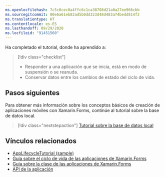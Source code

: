 ```yaml
---
ms.openlocfilehash: 7c5c0cec8a4ffc6c1ca38708d21a0a27ee966cbb
ms.sourcegitcommit: 00e6a61eb82ad5b0dd323d48d483a74bedd814f2
ms.translationtype: HT
ms.contentlocale: es-ES
ms.lasthandoff: 09/29/2020
ms.locfileid: "91451560"
---
```

Ha completado el tutorial, donde ha aprendido a:

> [!div class="checklist"]
>
> - Responder a una aplicación que se inicia, está en modo de suspensión o se reanuda.
> - Conservar datos entre los cambios de estado del ciclo de vida.

## <a name="next-steps"></a>Pasos siguientes

Para obtener más información sobre los conceptos básicos de creación de aplicaciones móviles con Xamarin.Forms, continúe al tutorial sobre la base de datos local.

> [!div class="nextstepaction"]
> [Tutorial sobre la base de datos local](~/get-started/tutorials/local-database/index.yml)

## <a name="related-links"></a>Vínculos relacionados

- [AppLifecycleTutorial (sample)](/samples/xamarin/xamarin-forms-samples/getstarted-tutorials-applifecycletutorial/)
- [Guía sobre el ciclo de vida de las aplicaciones de Xamarin.Forms](~/xamarin-forms/app-fundamentals/app-lifecycle.md)
- [Guía sobre la clase de las aplicaciones de Xamarin.Forms](~/xamarin-forms/app-fundamentals/application-class.md)
- [API de la aplicación](xref:Xamarin.Forms.Application)